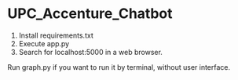 # UPC_Accenture_Chatbot

1. Install requirements.txt
2. Execute app.py
3. Search for localhost:5000 in a web browser.

Run graph.py if you want to run it by terminal, without user interface.

